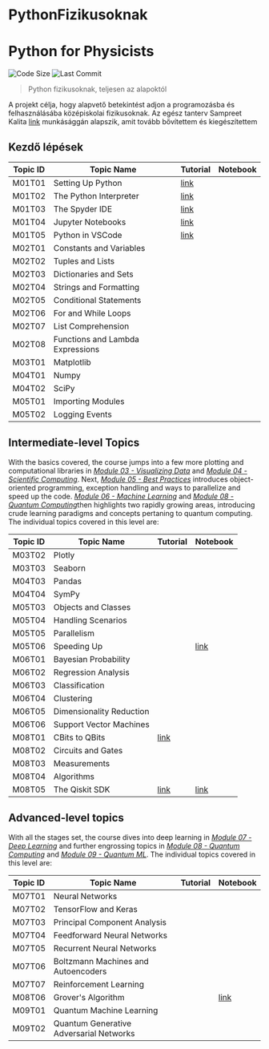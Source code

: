 # PythonFizikusoknak
# Python for Physicists

![Code Size](https://img.shields.io/github/languages/code-size/sampreet/python-for-physicists?style=for-the-badge)
![Last Commit](https://img.shields.io/github/last-commit/sampreet/python-for-physicists?style=for-the-badge)



> Python fizikusoknak, teljesen az alapoktól

A projekt célja, hogy alapvető betekintést adjon a programozásba és felhasználásába középiskolai fizikusoknak.
Az egész tanterv Sampreet Kalita [link](https://github.com/Sampreet) munkásággán alapszik, amit tovább bővítettem és kiegészítettem

## Kezdő lépések

Topic ID | Topic Name | Tutorial | Notebook | 
--- | --- | --- | --- |
M01T01 | Setting Up Python | [link](./modules/m01-getting-started/m01t01-setting-up-python.md) | |
M01T02 | The Python Interpreter | [link](./modules/m01-getting-started/m01t02-the-python-interpreter.md) | |
M01T03 | The Spyder IDE | [link](./modules/m01-getting-started/m01t03-the-spyder-ide.md) | |
M01T04 | Jupyter Notebooks | [link](./modules/m01-getting-started/m01t04-jupyter-notebooks.md) | |
M01T05 | Python in VSCode | [link](./modules/m01-getting-started/m01t05-python-in-vscode.md) | |
M02T01 | Constants and Variables | | |
M02T02 | Tuples and Lists | | |
M02T03 | Dictionaries and Sets | | |
M02T04 | Strings and Formatting | | |
M02T05 | Conditional Statements | | |
M02T06 | For and While Loops | | |
M02T07 | List Comprehension | | |
M02T08 | Functions and Lambda Expressions | | |
M03T01 | Matplotlib | | |
M04T01 | Numpy | | |
M04T02 | SciPy | | |
M05T01 | Importing Modules | | |
M05T02 | Logging Events | | |

## Intermediate-level Topics

With the basics covered, the course jumps into a few more plotting and computational libraries in [*Module 03 - Visualizing Data*](./modules/m03-visualizing-data/README.md) and [*Module 04 - Scientific Computing*](./modules/m04-scientific-computing/README.md).
Next, [*Module 05 - Best Practices*](./modules/m05-best-practices/README.md) introduces object-oriented programming, exception handling and ways to parallelize and speed up the code.
[*Module 06 - Machine Learning*](./modules/m06-machine-learning/README.md) and [*Module 08 - Quantum Computing*](./modules/m08-quantum-computing/README.md)then highlights two rapidly growing areas, introducing crude learning paradigms and concepts pertaning to quantum computing.
The individual topics covered in this level are:

Topic ID | Topic Name | Tutorial | Notebook | 
--- | --- | --- | --- |
M03T02 | Plotly | | |
M03T03 | Seaborn | | |
M04T03 | Pandas | | |
M04T04 | SymPy | | |
M05T03 | Objects and Classes | | |
M05T04 | Handling Scenarios | | |
M05T05 | Parallelism | | |
M05T06 | Speeding Up | | [link](./m05-best-practices/m05t06-speeding-up.ipynb) |
M06T01 | Bayesian Probability | | |
M06T02 | Regression Analysis | | |
M06T03 | Classification | | |
M06T04 | Clustering | | |
M06T05 | Dimensionality Reduction | | |
M06T06 | Support Vector Machines | | |
M08T01 | CBits to QBits | [link](./modules/m08-quantum-computing/m08t01-cbits-to-qbits.md) | |
M08T02 | Circuits and Gates | | |
M08T03 | Measurements | | |
M08T04 | Algorithms | | |
M08T05 | The Qiskit SDK | [link](./modules/m08-quantum-computing/m08t05-the-qiskit-sdk.md) | [link](./modules/m08-quantum-computing/m08t05-the-qiskit-sdk.ipynb) |

## Advanced-level topics

With all the stages set, the course dives into deep learning in [*Module 07 - Deep Learning*](./modules/m07-deep-learning/README.md) and further engrossing topics in [*Module 08 - Quantum Computing*](./modules/m08-quantum-computing/README.md) and [*Module 09 - Quantum ML*](./modules/m09-quantum-ml/README.md).
The individual topics covered in this level are:

Topic ID | Topic Name | Tutorial | Notebook | 
--- | --- | --- | --- |
M07T01 | Neural Networks | | |
M07T02 | TensorFlow and Keras | | |
M07T03 | Principal Component Analysis | | |
M07T04 | Feedforward Neural Networks | | |
M07T05 | Recurrent Neural Networks | | |
M07T06 | Boltzmann Machines and Autoencoders | | |
M07T07 | Reinforcement Learning | | |
M08T06 | Grover's Algorithm | | [link](./modules/m08-quantum-computing/m08t06-algorithm-grover.ipynb) |
M09T01 | Quantum Machine Learning | | |
M09T02 | Quantum Generative Adversarial Networks | | |
